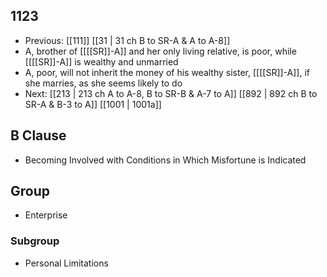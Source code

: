 ## 1123
- Previous: [[111]] [[31 | 31 ch B to SR-A &amp; A to A-8]] 
- A, brother of [[[[SR]]-A]] and her only living relative, is poor, while [[[[SR]]-A]] is wealthy and unmarried
- A, poor, will not inherit the money of his wealthy sister, [[[[SR]]-A]], if she marries, as she seems likely to do
- Next: [[213 | 213 ch A to A-8, B to SR-B &amp; A-7 to A]] [[892 | 892 ch B to SR-A &amp; B-3 to A]] [[1001 | 1001a]] 

## B Clause
- Becoming Involved with Conditions in Which Misfortune is Indicated

## Group
- Enterprise

### Subgroup
- Personal Limitations

